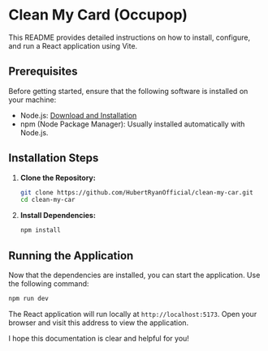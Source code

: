 # Clean My Card (Occupop)

This README provides detailed instructions on how to install, configure, and run a React application using Vite.

## Prerequisites

Before getting started, ensure that the following software is installed on your machine:

- Node.js: [Download and Installation](https://nodejs.org/)
- npm (Node Package Manager): Usually installed automatically with Node.js.

## Installation Steps

1. **Clone the Repository:**

   ```bash
   git clone https://github.com/HubertRyanOfficial/clean-my-car.git
   cd clean-my-car
   ```

2. **Install Dependencies:**

   ```bash
   npm install
   ```

## Running the Application

Now that the dependencies are installed, you can start the application. Use the following command:

```bash
npm run dev
```

The React application will run locally at `http://localhost:5173`. Open your browser and visit this address to view the application.

I hope this documentation is clear and helpful for you!
